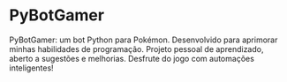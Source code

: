 # PyBotGamer
PyBotGamer: um bot Python para Pokémon. Desenvolvido para aprimorar minhas habilidades de programação. Projeto pessoal de aprendizado, aberto a sugestões e melhorias. Desfrute do jogo com automações inteligentes!
